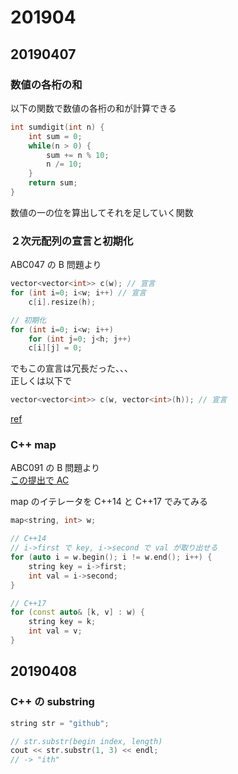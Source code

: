 # 201904

## 20190407

### 数値の各桁の和

以下の関数で数値の各桁の和が計算できる  

```cpp
int sumdigit(int n) {
    int sum = 0;
    while(n > 0) {
        sum += n % 10;
        n /= 10;
    }
    return sum;
}
```

数値の一の位を算出してそれを足していく関数  

### ２次元配列の宣言と初期化

ABC047 の B 問題より  

```cpp
vector<vector<int>> c(w); // 宣言
for (int i=0; i<w; i++) // 宣言
    c[i].resize(h);

// 初期化
for (int i=0; i<w; i++)
    for (int j=0; j<h; j++)
    c[i][j] = 0;
```

でもこの宣言は冗長だった、、、  
正しくは以下で  

```cpp
vector<vector<int>> c(w, vector<int>(h)); // 宣言
```

[ref](https://atcoder.jp/contests/APG4b/tasks/APG4b_t)

### C++ map

ABC091 の B 問題より  
[この提出で AC ](https://atcoder.jp/contests/abc091/submissions/4874815)

map のイテレータを C++14 と C++17 でみてみる  

```cpp
map<string, int> w;

// C++14
// i->first で key, i->second で val が取り出せる
for (auto i = w.begin(); i != w.end(); i++) {
    string key = i->first;
    int val = i->second;
}

// C++17
for (const auto& [k, v] : w) {
    string key = k;
    int val = v;
}
```

## 20190408

### C++ の substring

```cpp
string str = "github";

// str.substr(begin index, length)
cout << str.substr(1, 3) << endl;
// -> "ith"
```
